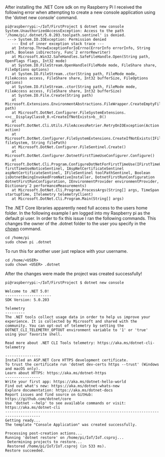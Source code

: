 After installing the .NET Core sdk on my Raspberry Pi I received the following error when attempting to create a new console application using the 'dotnet new console' command.

```
pi@raspberrypi:~/IoT/FirstProject $ dotnet new console
System.UnauthorizedAccessException: Access to the path '/home/pi/.dotnet/5.0.203.toolpath.sentinel' is denied.
 ---> System.IO.IOException: Permission denied
   --- End of inner exception stack trace ---
   at Interop.ThrowExceptionForIoErrno(ErrorInfo errorInfo, String path, Boolean isDirectory, Func`2 errorRewriter)
   at Microsoft.Win32.SafeHandles.SafeFileHandle.Open(String path, OpenFlags flags, Int32 mode)
   at System.IO.FileStream.OpenHandle(FileMode mode, FileShare share, FileOptions options)
   at System.IO.FileStream..ctor(String path, FileMode mode, FileAccess access, FileShare share, Int32 bufferSize, FileOptions options)
   at System.IO.FileStream..ctor(String path, FileMode mode, FileAccess access, FileShare share, Int32 bufferSize)
   at System.IO.File.Create(String path)
   at Microsoft.Extensions.EnvironmentAbstractions.FileWrapper.CreateEmptyFile(String path)
   at Microsoft.DotNet.Configurer.FileSystemExtensions.<>c__DisplayClass0_0.<CreateIfNotExists>b__0()
   at Microsoft.DotNet.Cli.Utils.FileAccessRetrier.RetryOnIOException(Action action)
   at Microsoft.DotNet.Configurer.FileSystemExtensions.CreateIfNotExists(IFileSystem fileSystem, String filePath)
   at Microsoft.DotNet.Configurer.FileSentinel.Create()
   at Microsoft.DotNet.Configurer.DotnetFirstTimeUseConfigurer.Configure()
   at Microsoft.DotNet.Cli.Program.ConfigureDotNetForFirstTimeUse(IFirstTimeUseNoticeSentinel firstTimeUseNoticeSentinel, IAspNetCertificateSentinel aspNetCertificateSentinel, IFileSentinel toolPathSentinel, Boolean isDotnetBeingInvokedFromNativeInstaller, DotnetFirstRunConfiguration dotnetFirstRunConfiguration, IEnvironmentProvider environmentProvider, Dictionary`2 performanceMeasurements)
   at Microsoft.DotNet.Cli.Program.ProcessArgs(String[] args, TimeSpan startupTime, ITelemetry telemetryClient)
   at Microsoft.DotNet.Cli.Program.Main(String[] args)
```

The .NET Core libraries apparently need full access to the users home folder.  In the following example I am logged into my Raspberry pi as the default pi user.  In order to fix this issue I ran the following commands.  This changes the owner of the .dotnet folder to the user you specify in the [chown](https://linuxize.com/post/linux-chown-command/) command.

```
cd /home/pi
sudo chown pi .dotnet
```

To run this for another user just replace <USER> with your username.
  
```
cd /home/<USER>
sudo chown <USER> .dotnet
```

After the changes were made the project was created successfully!
 
 ```
pi@raspberrypi:~/IoT/FirstProject $ dotnet new console

Welcome to .NET 5.0!
---------------------
SDK Version: 5.0.203

Telemetry
---------
The .NET tools collect usage data in order to help us improve your experience. It is collected by Microsoft and shared with the community. You can opt-out of telemetry by setting the DOTNET_CLI_TELEMETRY_OPTOUT environment variable to '1' or 'true' using your favorite shell.

Read more about .NET CLI Tools telemetry: https://aka.ms/dotnet-cli-telemetry

----------------
Installed an ASP.NET Core HTTPS development certificate.
To trust the certificate run 'dotnet dev-certs https --trust' (Windows and macOS only).
Learn about HTTPS: https://aka.ms/dotnet-https
----------------
Write your first app: https://aka.ms/dotnet-hello-world
Find out what's new: https://aka.ms/dotnet-whats-new
Explore documentation: https://aka.ms/dotnet-docs
Report issues and find source on GitHub: https://github.com/dotnet/core
Use 'dotnet --help' to see available commands or visit: https://aka.ms/dotnet-cli
--------------------------------------------------------------------------------------
Getting ready...
The template "Console Application" was created successfully.

Processing post-creation actions...
Running 'dotnet restore' on /home/pi/IoT/IoT.csproj...
  Determining projects to restore...
  Restored /home/pi/IoT/IoT.csproj (in 533 ms).
Restore succeeded.
 ```
